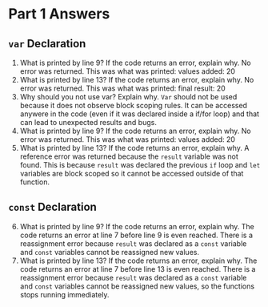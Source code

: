 # Part 1 Answers

## `var` Declaration
1. What is printed by line 9? If the code returns an error, explain why. 
    No error was returned. This was what was printed: values added: 20
2. What is printed by line 13? If the code returns an error, explain why. 
    No error was returned. This was what was printed: final result: 20
3. Why should you not use var? Explain why. 
    `Var` should not be used because it does not observe block scoping rules. It can be accessed anywere in the code (even if it was declared inside a if/for loop) and that can lead to unexpected results and bugs.
4. What is printed by line 9? If the code returns an error, explain why. 
    No error was returned. This was what was printed: values added: 20
5. What is printed by line 13? If the code returns an error, explain why. 
    A reference error was returned because the `result` variable was not found. This is because `result` was declared the previous `if` loop and `let` variables are block scoped so it cannot be accessed outside of that function.

## `const` Declaration
6. What is printed by line 9? If the code returns an error, explain why.
    The code returns an error at line 7 before line 9 is even reached. There is a reassignment error because `result` was declared as a `const` variable and `const` variables cannot be reassigned new values.
7. What is printed by line 13? If the code returns an error, explain why. 
    The code returns an error at line 7 before line 13 is even reached. There is a reassignment error because `result` was 
    declared as a `const` variable and `const` variables cannot be reassigned new values, so the functions stops running immediately.
